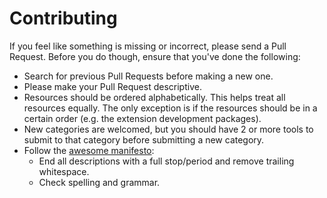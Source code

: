 # Contributing

If you feel like something is missing or incorrect, please send a Pull Request. Before you do though, ensure that 
you've done the following:

* Search for previous Pull Requests before making a new one.
* Please make your Pull Request descriptive.
* Resources should be ordered alphabetically. This helps treat all resources equally. The only exception is if the resources 
should be in a certain order (e.g. the extension development packages).
* New categories are welcomed, but you should have 2 or more tools to submit to that category before submitting a new category.
* Follow the [awesome manifesto](https://github.com/sindresorhus/awesome/blob/master/awesome.md):
  * End all descriptions with a full stop/period and remove trailing whitespace.
  * Check spelling and grammar.